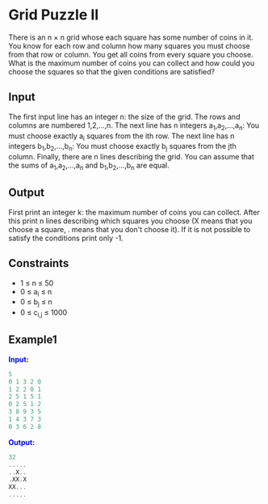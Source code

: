 # Grid Puzzle II

There is an n &times; n grid whose each square has some number of coins in it.
You know for each row and column how many squares you must choose from that row or column. You get all coins from every square you choose. What is the maximum number of coins you can collect and how could you choose the squares so that the given conditions are satisfied?

## Input

The first input line has an integer n: the size of the grid. The rows and columns are numbered 1,2,&hellip;,n.
The next line has n integers a<sub>1</sub>,a<sub>2</sub>,&hellip;,a<sub>n</sub>: You must choose exactly a<sub>i</sub> squares from the ith row.
The next line has n integers b<sub>1</sub>,b<sub>2</sub>,&hellip;,b<sub>n</sub>: You must choose exactly b<sub>j</sub> squares from the jth column.
Finally, there are n lines describing the grid. You can assume that the sums of a<sub>1</sub>,a<sub>2</sub>,&hellip;,a<sub>n</sub> and b<sub>1</sub>,b<sub>2</sub>,&hellip;,b<sub>n</sub> are equal.

## Output

First print an integer k: the maximum number of coins you can collect. After this print n lines describing which squares you choose (X means that you choose a square, . means that you don't choose it).
If it is not possible to satisfy the conditions print only -1.

## Constraints   

* 1 &le; n &le; 50
* 0 &le; a<sub>i</sub> &le; n
* 0 &le; b<sub>j</sub> &le; n
* 0 &le; c<sub>i,j</sub> &le; 1000

## Example1
<font color="blue">**Input:**</font>
```c++
5
0 1 3 2 0
1 2 2 0 1
2 5 1 5 1
0 2 5 1 2
3 8 9 3 5
1 4 3 7 3
0 3 6 2 8
```
<font color="blue">**Output:**</font>
```c++
32
.....
..X..
.XX.X
XX...
.....
```   

